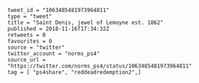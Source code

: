 ```
tweet_id = "1063485481973964811"
type = "tweet"
title = "Saint Denis, jewel of Lemoyne est. 1862"
published = 2018-11-16T17:34:32Z
retweets = 0
favourites = 0
source = "twitter"
twitter_account = "norms_ps4"
source_url = "https://twitter.com/norms_ps4/status/1063485481973964811"
tag = [ "ps4share", "reddeadredemption2",]
```

<p class='image'><img src='http://mnf.m17s.net/2018/11/16/DsJCaHCW0AEe_3n.jpg' alt=''></p>

